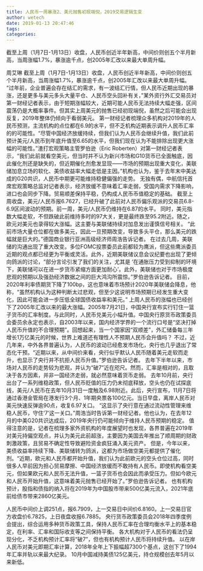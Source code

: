 ```yaml
---
title: 人民币一周暴涨2、美元抛售初现端倪，2019交易逻辑生变
author: wetech
date: 2019-01-13 20:47:46
tags: 
categories: 
---
```

截至上周（1月7日-1月13日）收盘，人民币创近半年新高，中间价则创五个半月新高，当周涨幅1.7%，暴涨逾千点，创2005年汇改以来最大单周升幅。
<!-- more -->
周艾琳
截至上周（1月7日-1月13日）收盘，人民币创近半年新高，中间价则创五个半月新高，当周涨幅1.7%，暴涨逾千点，创2005年汇改以来最大单周升幅。
“过年前，企业普遍会存在结汇的需求，有一波结汇行情，但人民币近期出现的暴涨，还是更多与美元多头大量平仓、人民币空头回补有关，”某外资行外汇交易员对第一财经记者表示，由于短期涨幅较大，近期可能人民币无法持续大幅走强，区间震荡仍是大概率事件。但其实上周美元的抛售已经初现端倪，虽然之后可能会出现反复，2019年整体仍倾向于看弱美元。
第一财经记者梳理众多机构对2019年的人民币预测，主流机构的点位都在6.9的水平，但不乏机构近期表示调升人民币汇率的的可能性。“尽管中国经济放缓持续，但我们认为人民币会继续升值，我们此前预计美元/人民币到年底升值至6.65的水平，但我们现在认为不能排除出现更大涨幅的可能性。”渣打宏观策略主管罗伯逊（Eric Roberten）对第一财经记者表示，“我们此前就看空美元，但当时并不认为新兴市场和G10货币已全面触底，因此催化剂还是缺失的，但近期催化剂愈发显现——市场的预期出现重大变化，美联储加息立场的软化、美债收益率大幅走低是主因。”机构也认为，鉴于去年末中美达成的G20共识，人民币中期更可能维持稳健偏强的走势。
无独有偶，中航信托首席宏观策略总监对记者表示，经济放缓不意味着汇率走弱，受国内需求下降影响，进口也会同步下降。贸易顺差保持平稳，仍构成人民币币值稳定的基础。
截至上周收盘，美元/人民币报6.7627，已经升破了此前对人民币偏乐观派的交易员6.8-6.9区间波动的预期。前一周，美元/人民币仍维持在6.87的水平。
同时，美元指数大幅走软，不但跌破此前维持多时的97大关，更是最终跌至95.2附近。随之，欧元对美元也录得较大涨幅。这主要与美联储持续对加息发出谨慎信号相关。
“此前市场大量仓位都在做多美元，因此一旦预期改变，导致多头平仓，那么美元的跌幅就是巨大的。”德国商业银行亚洲高级经济师周浩告诉记者。
在过去几周，美联储的沟通出现了重大改变。多位FOMC投票委员此前都较为鹰派，但这些鹰派委员近期的观点都已经更为平衡或灵活。此外，近期美联储议息会议纪要也出现了更倾向鸽派的讨论，“部分言论引发了我们的关注，尤其是 ‘在通胀压力受到抑制的环境下，美联储可以在进一步货币紧缩方面更加耐心’。此外，美联储也对于市场极度悲观的预期以及强劲经济数据之间的巨大鸿沟所震惊。”罗伯逊告诉记者。
目前，2020年利率债期货下降了100bp，这也意味着市场预计2020年美联储会降息，他称，“虽然机构认为这种判断太过悲观，但至少这说明市场预期已经发生重大变化，因此可能会进一步压低全球国债收益率和美元。”
上周人民币的涨幅也已经创下了2005年汇改以来的最大涨幅。2005年7月21日，中国央行宣布实行钉住一篮子货币的汇率制度。与此同时，人民币兑美元小幅升值。中国央行原货币政策委员会委员余永定也表示，自2003年以来，国内经济学界的一个流行口号是“坚决打掉人民币升值的不合理预期”。回想起来，当一个国家因“双顺差”，外汇储备每三年增长1万亿美元的时候，世界上难道还有理性人不预期人民币会升值吗？
不过，近几年来，中外各界普遍认为，人民币的波动已经愈发市场化，央行也几乎退出了常态化干预。“近期以来，从中间价来看，央行似乎默认人民币随着美元走软而走升，也显示了央行并不抗拒人民币升值。”罗伯逊告诉记者。
去年下半年以来，市场对人民币的走势较为悲观，并认为“破7”近在咫尺。然而，汇率是相对的，且取决于各方因素，并非一国经济走弱，就必然意味着货币走弱。
去年10月前，央行出台了一系列维稳政策，但人民币贬值的压力仍未彻底释放，空头也仍在试探底线，美元/人民币在去年10月31日一度触及6.98附近。此后，央行宣布，11月7日将通过香港金管局在港发行3个月、1年期央票各100亿元。当日早盘，离岸人民币对美元快速反弹逾90点，收复6.97关口。
“这显示了央行意在通过流动性管理来维稳人民币，守住‘7’这一关口。”周浩当时告诉第一财经记者。他也认为，在去年12月的中美G20共识达成后，2019年央行仍可能倾向于维持人民币预期的稳定。
值得注意的是，记者在梳理多家外资机构的年度展望时也发现，各界普遍在2019年对美元持偏空观点，并认为美元此前超涨，主要因为美国去年推出了顺周期的财政刺激政策，且贸易不确定性导致避险资金疯狂涌入美元资产。
但是，今年以来，美债收益率持续下降、美联储转为鸽派，这都为市场做空美元都提供了催化剂。“近期，欧元和人民币都开始升值，我们认为此前欧元的空头仓位过高，同时很多人早前因为担心贸易摩擦、中国经济放缓而不敢持有人民币。即使机构看空美元，但如果欧元和人民币无法升值，一篮子货币也会因此而承受压力。但如今欧元和人民币开始升值，这意味着美元抛售已经开始了。”罗伯逊告诉记者。
也有机构预计，股指和债指的纳入将在2019年为中国股市带来500亿美元流入，2021年底前给债市带来2860亿美元。
 
 
人民币中间价上调251点，报6.7909，上一交易日中间价6.8160。上一交易日官方收盘价6.7825，上日夜盘收报6.7885。
央行货币政策委员会2018年四季度例会提出，综合运用多种货币政策工具，保持人民币汇率在合理均衡水平上的基本稳定，在利率、汇率和国际收支等之间保持平衡。
各大机构对于人民币的看法仍呈现分化，不乏机构预计汇率将“破7”，但也有机构预计人民币将持续升值。
以在岸人民币对美元即期汇率计算，2018年全年上下振幅超7300个基点，这创下了1994年汇率并轨以来最大纪录。
10月中国减持美债125亿美元，持仓规模创去年5月以来新低。
